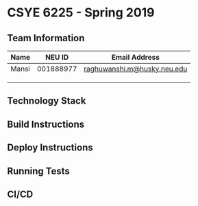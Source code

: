 # CSYE 6225 - Spring 2019

## Team Information

| Name | NEU ID | Email Address |
| --- | --- | --- |
| Mansi|001888977 |raghuwanshi.m@husky.neu.edu |
| | | |
| | | |
| | | |

## Technology Stack


## Build Instructions


## Deploy Instructions


## Running Tests


## CI/CD


